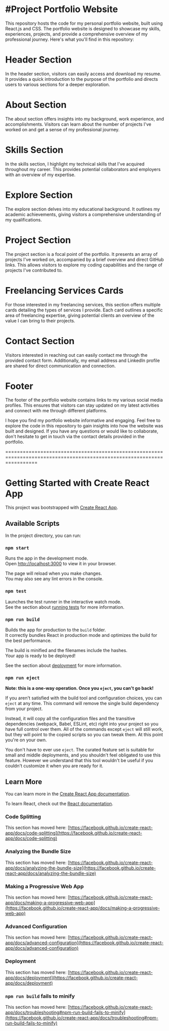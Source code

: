 #Project Portfolio Website
============================
This repository hosts the code for my personal portfolio website, built using React.js and CSS. The portfolio website is designed to showcase my skills, experiences, projects, and provide a comprehensive overview of my professional journey. Here's what you'll find in this repository:

Header Section
===================
In the header section, visitors can easily access and download my resume. It provides a quick introduction to the purpose of the portfolio and directs users to various sections for a deeper exploration.

About Section
=================
The about section offers insights into my background, work experience, and accomplishments. Visitors can learn about the number of projects I've worked on and get a sense of my professional journey.

Skills Section
===================
In the skills section, I highlight my technical skills that I've acquired throughout my career. This provides potential collaborators and employers with an overview of my expertise.

Explore Section
=========================
The explore section delves into my educational background. It outlines my academic achievements, giving visitors a comprehensive understanding of my qualifications.

Project Section
=====================
The project section is a focal point of the portfolio. It presents an array of projects I've worked on, accompanied by a brief overview and direct GitHub links. This allows visitors to explore my coding capabilities and the range of projects I've contributed to.

Freelancing Services Cards
=================================
For those interested in my freelancing services, this section offers multiple cards detailing the types of services I provide. Each card outlines a specific area of freelancing expertise, giving potential clients an overview of the value I can bring to their projects.

Contact Section
===============
Visitors interested in reaching out can easily contact me through the provided contact form. Additionally, my email address and LinkedIn profile are shared for direct communication and connection.

Footer
=======
The footer of the portfolio website contains links to my various social media profiles. This ensures that visitors can stay updated on my latest activities and connect with me through different platforms.

I hope you find my portfolio website informative and engaging. Feel free to explore the code in this repository to gain insights into how the website was built and designed. If you have any questions or would like to collaborate, don't hesitate to get in touch via the contact details provided in the portfolio.

=======================================================================================================================

# Getting Started with Create React App

This project was bootstrapped with [Create React App](https://github.com/facebook/create-react-app).

## Available Scripts

In the project directory, you can run:

### `npm start`

Runs the app in the development mode.\
Open [http://localhost:3000](http://localhost:3000) to view it in your browser.

The page will reload when you make changes.\
You may also see any lint errors in the console.

### `npm test`

Launches the test runner in the interactive watch mode.\
See the section about [running tests](https://facebook.github.io/create-react-app/docs/running-tests) for more information.

### `npm run build`

Builds the app for production to the `build` folder.\
It correctly bundles React in production mode and optimizes the build for the best performance.

The build is minified and the filenames include the hashes.\
Your app is ready to be deployed!

See the section about [deployment](https://facebook.github.io/create-react-app/docs/deployment) for more information.

### `npm run eject`

**Note: this is a one-way operation. Once you `eject`, you can't go back!**

If you aren't satisfied with the build tool and configuration choices, you can `eject` at any time. This command will remove the single build dependency from your project.

Instead, it will copy all the configuration files and the transitive dependencies (webpack, Babel, ESLint, etc) right into your project so you have full control over them. All of the commands except `eject` will still work, but they will point to the copied scripts so you can tweak them. At this point you're on your own.

You don't have to ever use `eject`. The curated feature set is suitable for small and middle deployments, and you shouldn't feel obligated to use this feature. However we understand that this tool wouldn't be useful if you couldn't customize it when you are ready for it.

## Learn More

You can learn more in the [Create React App documentation](https://facebook.github.io/create-react-app/docs/getting-started).

To learn React, check out the [React documentation](https://reactjs.org/).

### Code Splitting

This section has moved here: [https://facebook.github.io/create-react-app/docs/code-splitting](https://facebook.github.io/create-react-app/docs/code-splitting)

### Analyzing the Bundle Size

This section has moved here: [https://facebook.github.io/create-react-app/docs/analyzing-the-bundle-size](https://facebook.github.io/create-react-app/docs/analyzing-the-bundle-size)

### Making a Progressive Web App

This section has moved here: [https://facebook.github.io/create-react-app/docs/making-a-progressive-web-app](https://facebook.github.io/create-react-app/docs/making-a-progressive-web-app)

### Advanced Configuration

This section has moved here: [https://facebook.github.io/create-react-app/docs/advanced-configuration](https://facebook.github.io/create-react-app/docs/advanced-configuration)

### Deployment

This section has moved here: [https://facebook.github.io/create-react-app/docs/deployment](https://facebook.github.io/create-react-app/docs/deployment)

### `npm run build` fails to minify

This section has moved here: [https://facebook.github.io/create-react-app/docs/troubleshooting#npm-run-build-fails-to-minify](https://facebook.github.io/create-react-app/docs/troubleshooting#npm-run-build-fails-to-minify)
